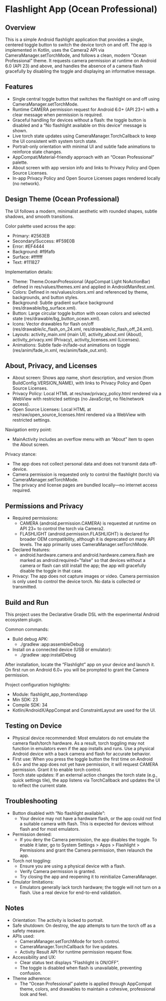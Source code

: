 # Flashlight App (Ocean Professional)

## Overview
This is a simple Android flashlight application that provides a single, centered toggle button to switch the device torch on and off. The app is implemented in Kotlin, uses the Camera2 API via CameraManager.setTorchMode, and follows a clean, modern “Ocean Professional” theme. It requests camera permission at runtime on Android 6.0 (API 23) and above, and handles the absence of a camera flash gracefully by disabling the toggle and displaying an informative message.

## Features
- Single central toggle button that switches the flashlight on and off using CameraManager.setTorchMode.
- Runtime CAMERA permission request for Android 6.0+ (API 23+) with a clear message when permission is required.
- Graceful handling for devices without a flash: the toggle button is disabled and a “No flashlight available on this device” message is shown.
- Live torch state updates using CameraManager.TorchCallback to keep the UI consistent with system torch state.
- Portrait-only orientation with minimal UI and subtle fade animations to reinforce state changes.
- AppCompat/Material-friendly approach with an “Ocean Professional” palette.
- About screen with app version info and links to Privacy Policy and Open Source Licenses.
- In-app Privacy Policy and Open Source Licenses pages rendered locally (no network).

## Design Theme (Ocean Professional)
The UI follows a modern, minimalist aesthetic with rounded shapes, subtle shadows, and smooth transitions.

Color palette used across the app:
- Primary: #2563EB
- Secondary/Success: #F59E0B
- Error: #EF4444
- Background: #f9fafb
- Surface: #ffffff
- Text: #111827

Implementation details:
- Theme: Theme.OceanProfessional (AppCompat Light NoActionBar) defined in res/values/themes.xml and applied in AndroidManifest.xml.
- Colors: Defined in res/values/colors.xml and referenced by theme, backgrounds, and button styles.
- Background: Subtle gradient surface background (res/drawable/bg_surface.xml).
- Button: Large circular toggle button with ocean colors and selected state (res/drawable/bg_button_ocean.xml).
- Icons: Vector drawables for flash on/off (res/drawable/ic_flash_on_24.xml, res/drawable/ic_flash_off_24.xml).
- Layouts: activity_main.xml (main UI), activity_about.xml (About), activity_privacy.xml (Privacy), activity_licenses.xml (Licenses).
- Animations: Subtle fade-in/fade-out animations on toggle (res/anim/fade_in.xml, res/anim/fade_out.xml).

## About, Privacy, and Licenses
- About screen: Shows app name, short description, and version (from BuildConfig.VERSION_NAME), with links to Privacy Policy and Open Source Licenses.
- Privacy Policy: Local HTML at res/raw/privacy_policy.html rendered via a WebView with restricted settings (no JavaScript, no file/network access).
- Open Source Licenses: Local HTML at res/raw/open_source_licenses.html rendered via a WebView with restricted settings.

Navigation entry point:
- MainActivity includes an overflow menu with an “About” item to open the About screen.

Privacy stance:
- The app does not collect personal data and does not transmit data off-device.
- Camera permission is requested only to control the flashlight (torch) via CameraManager.setTorchMode.
- The privacy and license pages are bundled locally—no internet access required.

## Permissions and Privacy
- Required permissions:
  - CAMERA (android.permission.CAMERA) is requested at runtime on API 23+ to control the torch via Camera2.
  - FLASHLIGHT (android.permission.FLASHLIGHT) is declared for broader OEM compatibility, although it is deprecated on many API levels. The app primarily uses CameraManager.setTorchMode.
- Declared features:
  - android.hardware.camera and android.hardware.camera.flash are marked as android:required="false" so that devices without a camera or flash can still install the app; the app will gracefully disable the toggle in that case.
- Privacy: The app does not capture images or video. Camera permission is only used to control the device torch. No data is collected or transmitted.

## Build and Run
This project uses the Declarative Gradle DSL with the experimental Android ecosystem plugin.

Common commands:
- Build debug APK:
  - ./gradlew :app:assembleDebug
- Install on a connected device (USB or emulator):
  - ./gradlew :app:installDebug

After installation, locate the “Flashlight” app on your device and launch it. On first run on Android 6.0+ you will be prompted to grant the Camera permission.

Project configuration highlights:
- Module: flashlight_app_frontend/app
- Min SDK: 23
- Compile SDK: 34
- Kotlin/AndroidX/AppCompat and ConstraintLayout are used for the UI.

## Testing on Device
- Physical device recommended: Most emulators do not emulate the camera flash/torch hardware. As a result, torch toggling may not function in emulators even if the app installs and runs. Use a physical Android device with a back camera and flash for accurate behavior.
- First use: When you press the toggle button the first time on Android 6.0+ and the app does not yet have permission, it will request CAMERA permission. Grant it to enable torch control.
- Torch state updates: If an external action changes the torch state (e.g., quick settings tile), the app listens via TorchCallback and updates the UI to reflect the current state.

## Troubleshooting
- Button disabled with “No flashlight available”:
  - Your device may not have a hardware flash, or the app could not find a suitable camera with flash. This is expected for devices without flash and for most emulators.
- Permission denied:
  - If you deny the Camera permission, the app disables the toggle. To enable it later, go to System Settings > Apps > Flashlight > Permissions and grant the Camera permission, then relaunch the app.
- Torch not toggling:
  - Ensure you are using a physical device with a flash.
  - Verify Camera permission is granted.
  - Try closing the app and reopening it to reinitialize CameraManager.
- Emulator limitations:
  - Emulators generally lack torch hardware; the toggle will not turn on a flash. Use a real device for end-to-end validation.

## Notes
- Orientation: The activity is locked to portrait.
- Safe shutdown: On destroy, the app attempts to turn the torch off as a safety measure.
- APIs used:
  - CameraManager.setTorchMode for torch control.
  - CameraManager.TorchCallback for live updates.
  - Activity Result API for runtime permission request flow.
- Accessibility and UX:
  - Clear status text displays “Flashlight is ON/OFF”.
  - The toggle is disabled when flash is unavailable, preventing confusion.
- Theme adherence:
  - The “Ocean Professional” palette is applied through AppCompat theme, colors, and drawables to maintain a cohesive, professional look and feel.
